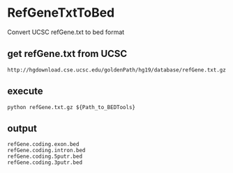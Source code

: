# RefGeneTxtToBed
Convert UCSC refGene.txt to bed format

## get refGene.txt from UCSC 
```
http://hgdownload.cse.ucsc.edu/goldenPath/hg19/database/refGene.txt.gz
```
## execute 
```
python refGene.txt.gz ${Path_to_BEDTools}
```

## output
```
refGene.coding.exon.bed
refGene.coding.intron.bed
refGene.coding.5putr.bed
refGene.coding.3putr.bed
```
